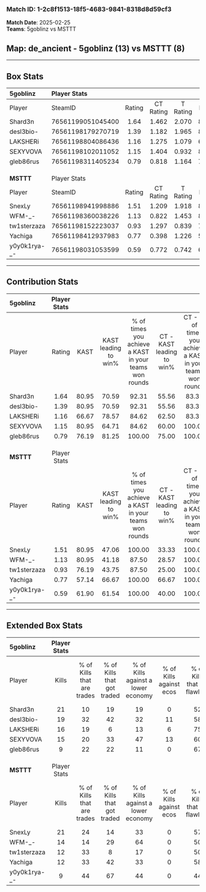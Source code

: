 ### Match ID: 1-2c8f1513-18f5-4683-9841-8318d8d59cf3  
**Match Date**: 2025-02-25  
**Teams**: 5goblinz vs MSTTT  

## **Map**: de_ancient - 5goblinz (13) vs MSTTT (8)  
---  

## Box Stats  

| **5goblinz** | Player Stats      |        |           |          |       |       |       |         |        |      |     |
| :- | :- | :-: | :-: | :-: | :-: | :-: | :-: | :-: | :-: | :-: | :-: |
| Player       | SteamID           | Rating | CT Rating | T Rating | KAST  |  ADR  | Kills | Assists | Deaths | K/D  | HS% |
| Shard3n      | 76561199051045400 |  1.64  |   1.462   |  2.070   | 80.95 | 106.7 |  21   |    7    |   10   | 2.10 | 52  |
| desl3bio-    | 76561198179270719 |  1.39  |   1.182   |  1.965   | 80.95 | 99.0  |  19   |    4    |   15   | 1.27 | 42  |
| LAKSHERi     | 76561198804086436 |  1.16  |   1.275   |  1.079   | 66.67 | 82.2  |  16   |    5    |   13   | 1.23 | 56  |
| SEXYVOVA     | 76561198102011052 |  1.15  |   1.404   |  0.932   | 80.95 | 72.9  |  15   |    6    |   15   | 1.00 |  0  |
| gleb86rus    | 76561198311405234 |  0.79  |   0.818   |  1.164   | 76.19 | 50.6  |   9   |    4    |   15   | 0.60 | 44  |
|              |                   |        |           |          |       |       |       |         |        |      |     |
|              |                   |        |           |          |       |       |       |         |        |      |     |
|              |                   |        |           |          |       |       |       |         |        |      |     |
| **MSTTT**    | Player Stats      |        |           |          |       |       |       |         |        |      |     |
| Player       | SteamID           | Rating | CT Rating | T Rating | KAST  |  ADR  | Kills | Assists | Deaths | K/D  | HS% |
| SnexLy       | 76561198941998886 |  1.51  |   1.209   |  1.918   | 80.95 | 95.7  |  21   |    4    |   13   | 1.62 | 14  |
| WFM-_-       | 76561198360038226 |  1.13  |   0.822   |  1.453   | 80.95 | 78.3  |  14   |    7    |   15   | 0.93 | 50  |
| tw1sterzaza  | 76561198152223037 |  0.93  |   1.297   |  0.839   | 76.19 | 64.3  |  12   |    4    |   16   | 0.75 | 58  |
| Yachiga      | 76561198412937983 |  0.77  |   0.398   |  1.226   | 57.14 | 74.3  |  12   |    3    |   18   | 0.67 | 66  |
| y0y0k1rya-_- | 76561198031053599 |  0.59  |   0.772   |  0.742   | 61.90 | 47.5  |   9   |    3    |   18   | 0.50 | 33  |
---  

## Contribution Stats  

| **5goblinz** | Player Stats |       |                      |                                                        |                           |                                                             |                          |                                                            |
| :- | :-: | :-: | :-: | :-: | :-: | :-: | :-: | :-: |
| Player       |    Rating    | KAST  | KAST leading to win% | % of times you achieve a KAST in your teams won rounds | CT - KAST leading to win% | CT - % of times you achieve a KAST in your teams won rounds | T - KAST leading to win% | T - % of times you achieve a KAST in your teams won rounds |
| Shard3n      |     1.64     | 80.95 |        70.59         |                         92.31                          |           55.56           |                            83.33                            |          87.50           |                           100.00                           |
| desl3bio-    |     1.39     | 80.95 |        70.59         |                         92.31                          |           55.56           |                            83.33                            |          87.50           |                           100.00                           |
| LAKSHERi     |     1.16     | 66.67 |        78.57         |                         84.62                          |           62.50           |                            83.33                            |          100.00          |                           85.71                            |
| SEXYVOVA     |     1.15     | 80.95 |        64.71         |                         84.62                          |           60.00           |                           100.00                            |          71.43           |                           71.43                            |
| gleb86rus    |     0.79     | 76.19 |        81.25         |                         100.00                         |           75.00           |                           100.00                            |          87.50           |                           100.00                           |
|              |              |       |                      |                                                        |                           |                                                             |                          |                                                            |
|              |              |       |                      |                                                        |                           |                                                             |                          |                                                            |
|              |              |       |                      |                                                        |                           |                                                             |                          |                                                            |
| **MSTTT**    | Player Stats |       |                      |                                                        |                           |                                                             |                          |                                                            |
| Player       |    Rating    | KAST  | KAST leading to win% | % of times you achieve a KAST in your teams won rounds | CT - KAST leading to win% | CT - % of times you achieve a KAST in your teams won rounds | T - KAST leading to win% | T - % of times you achieve a KAST in your teams won rounds |
| SnexLy       |     1.51     | 80.95 |        47.06         |                         100.00                         |           33.33           |                           100.00                            |          54.55           |                           100.00                           |
| WFM-_-       |     1.13     | 80.95 |        41.18         |                         87.50                          |           28.57           |                           100.00                            |          50.00           |                           83.33                            |
| tw1sterzaza  |     0.93     | 76.19 |        43.75         |                         87.50                          |           25.00           |                           100.00                            |          62.50           |                           83.33                            |
| Yachiga      |     0.77     | 57.14 |        66.67         |                         100.00                         |           66.67           |                           100.00                            |          66.67           |                           100.00                           |
| y0y0k1rya-_- |     0.59     | 61.90 |        61.54         |                         100.00                         |           40.00           |                           100.00                            |          75.00           |                           100.00                           |
---  

## Extended Box Stats  

| **5goblinz** | Player Stats |                            |                            |                                    |                         |                              |                                 |        |                             |                                     |                          |                               |                            |
| :- | :-: | :-: | :-: | :-: | :-: | :-: | :-: | :-: | :-: | :-: | :-: | :-: | :-: |
| Player       |    Kills     | % of Kills that are trades | % of Kills that got traded | % of Kills against a lower economy | % of Kills against ecos | % of Kills that are flawless | % of Kills that are close duels | Deaths | % of Deaths that get traded | % of Deaths against a lower economy | % of Deaths against ecos | % of Deaths that are flawless | % of Deaths that are close |
| Shard3n      |      21      |             10             |             19             |                 19                 |            0            |              52              |                5                |   10   |             40              |                 20                  |            0             |              40               |             10             |
| desl3bio-    |      19      |             32             |             42             |                 32                 |           11            |              58              |                0                |   15   |             33              |                 20                  |            7             |              53               |             7              |
| LAKSHERi     |      16      |             19             |             6              |                 13                 |            6            |              75              |                0                |   13   |              8              |                 15                  |            0             |              54               |             8              |
| SEXYVOVA     |      15      |             20             |             33             |                 47                 |           13            |              60              |                0                |   15   |             13              |                 20                  |            0             |              60               |             7              |
| gleb86rus    |      9       |             22             |             22             |                 11                 |            0            |              67              |                0                |   15   |             47              |                 20                  |            0             |              60               |             7              |
|              |              |                            |                            |                                    |                         |                              |                                 |        |                             |                                     |                          |                               |                            |
|              |              |                            |                            |                                    |                         |                              |                                 |        |                             |                                     |                          |                               |                            |
|              |              |                            |                            |                                    |                         |                              |                                 |        |                             |                                     |                          |                               |                            |
| **MSTTT**    | Player Stats |                            |                            |                                    |                         |                              |                                 |        |                             |                                     |                          |                               |                            |
| Player       |    Kills     | % of Kills that are trades | % of Kills that got traded | % of Kills against a lower economy | % of Kills against ecos | % of Kills that are flawless | % of Kills that are close duels | Deaths | % of Deaths that get traded | % of Deaths against a lower economy | % of Deaths against ecos | % of Deaths that are flawless | % of Deaths that are close |
| SnexLy       |      21      |             24             |             14             |                 33                 |            0            |              57              |                0                |   13   |             31              |                 23                  |            0             |              69               |             0              |
| WFM-_-       |      14      |             14             |             29             |                 64                 |            0            |              50              |               21                |   15   |             13              |                 27                  |            0             |              53               |             0              |
| tw1sterzaza  |      12      |             33             |             8              |                 17                 |            0            |              50              |                0                |   16   |             25              |                 31                  |            0             |              63               |             0              |
| Yachiga      |      12      |             33             |             42             |                 33                 |            0            |              58              |                8                |   18   |             22              |                 33                  |            0             |              61               |             0              |
| y0y0k1rya-_- |      9       |             44             |             67             |                 44                 |            0            |              44              |               11                |   18   |             33              |                 33                  |            0             |              61               |             6              |
